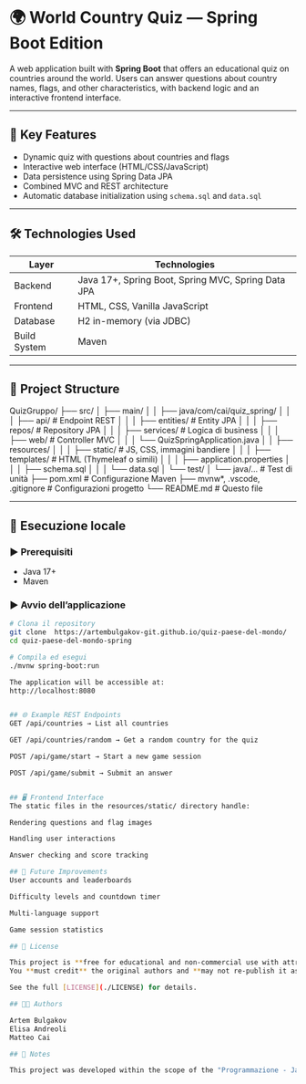 # 🌍 World Country Quiz — Spring Boot Edition

A web application built with **Spring Boot** that offers an educational quiz on countries around the world. Users can answer questions about country names, flags, and other characteristics, with backend logic and an interactive frontend interface.

---

## 🚀 Key Features

- Dynamic quiz with questions about countries and flags
- Interactive web interface (HTML/CSS/JavaScript)
- Data persistence using Spring Data JPA
- Combined MVC and REST architecture
- Automatic database initialization using `schema.sql` and `data.sql`

---

## 🛠️ Technologies Used

| Layer          | Technologies                                       |
|----------------|----------------------------------------------------|
| Backend        | Java 17+, Spring Boot, Spring MVC, Spring Data JPA |
| Frontend       | HTML, CSS, Vanilla JavaScript                      |
| Database       | H2 in-memory (via JDBC)                            |
| Build System   | Maven                                              |

---

## 📁 Project Structure


QuizGruppo/
├── src/
│ ├── main/
│ │ ├── java/com/cai/quiz_spring/
│ │ │ ├── api/ # Endpoint REST
│ │ │ ├── entities/ # Entity JPA
│ │ │ ├── repos/ # Repository JPA
│ │ │ ├── services/ # Logica di business
│ │ │ ├── web/ # Controller MVC
│ │ │ └── QuizSpringApplication.java
│ │ ├── resources/
│ │ │ ├── static/ # JS, CSS, immagini bandiere
│ │ │ ├── templates/ # HTML (Thymeleaf o simili)
│ │ │ ├── application.properties
│ │ │ ├── schema.sql
│ │ │ └── data.sql
│ └── test/
│ └── java/... # Test di unità
├── pom.xml # Configurazione Maven
├── mvnw*, .vscode, .gitignore # Configurazioni progetto
└── README.md # Questo file


---

## 🧪 Esecuzione locale

### ▶️ Prerequisiti

- Java 17+
- Maven

### ▶️ Avvio dell’applicazione

```bash
# Clona il repository
git clone  https://artembulgakov-git.github.io/quiz-paese-del-mondo/
cd quiz-paese-del-mondo-spring

# Compila ed esegui
./mvnw spring-boot:run

The application will be accessible at:
http://localhost:8080


## 🌐 Example REST Endpoints
GET /api/countries → List all countries

GET /api/countries/random → Get a random country for the quiz

POST /api/game/start → Start a new game session

POST /api/game/submit → Submit an answer


## 🖥️ Frontend Interface
The static files in the resources/static/ directory handle:

Rendering questions and flag images

Handling user interactions

Answer checking and score tracking

## 🧠 Future Improvements
User accounts and leaderboards

Difficulty levels and countdown timer

Multi-language support

Game session statistics

## 📝 License

This project is **free for educational and non-commercial use with attribution**.  
You **must credit** the original authors and **may not re-publish it as your own** without explicit permission.

See the full [LICENSE](./LICENSE) for details.

## 👨‍💻 Authors

Artem Bulgakov
Elisa Andreoli
Matteo Cai

## 📌 Notes

This project was developed within the scope of the "Programmazione - Java" course, focusing on Java Spring Boot architecture, under the guidance of full-stack developer and certified Java and Cloud trainer Mauro Bogliancino.
